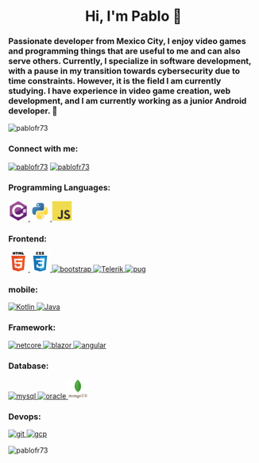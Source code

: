 <h1 align="center">Hi, I'm Pablo 🐢</h1>
<h3 align="left">Passionate developer from Mexico City, I enjoy video games and programming things that are useful to me and can also serve others. Currently, I specialize in software development, with a pause in my transition towards cybersecurity due to time constraints. However, it is the field I am currently studying. I have experience in video game creation, web development, and I am currently working as a junior Android developer. 🤠</h3>

<p align="left"> <img src="https://komarev.com/ghpvc/?username=pablofr73&label=Profile%20views&color=0e75b6&style=flat" alt="pablofr73" /> </p>

<h3 align="left">Connect with me:</h3>
<p align="left">
<a href="https://twitter.com/PabloFR73" target="blank"><img align="center" src="https://www.vectorlogo.zone/logos/twitter/twitter-official.svg" alt="pablofr73" height="30" width="40" /></a>
<a href="https://www.linkedin.com/in/pablofr73" target="blank"><img align="center" src="https://www.vectorlogo.zone/logos/linkedin/linkedin-tile.svg" alt="pablofr73" height="30" width="40" /></a>
</p>

<h3 align="left">Programming Languages:</h3>
<p align="left"> 
<a href="https://www.w3schools.com/cs/" target="_blank" rel="noreferrer"> <img src="https://raw.githubusercontent.com/devicons/devicon/master/icons/csharp/csharp-original.svg" alt="csharp" width="40" height="40"/> </a> 
<a href="https://www.python.org" target="_blank" rel="noreferrer"> <img src="https://raw.githubusercontent.com/devicons/devicon/master/icons/python/python-original.svg" alt="python" width="40" height="40"/> </a> 
<a href="https://developer.mozilla.org/en-US/docs/Web/JavaScript" target="_blank" rel="noreferrer"> <img src="https://raw.githubusercontent.com/devicons/devicon/master/icons/javascript/javascript-original.svg" alt="javascript" width="40" height="40"/> </a> 
</p>

<h3 align="left">Frontend:</h3>
<p align="left"> 
<a href="https://www.w3.org/html/" target="_blank" rel="noreferrer"> <img src="https://raw.githubusercontent.com/devicons/devicon/master/icons/html5/html5-original-wordmark.svg" alt="html5" width="40" height="40"/> </a> 
<a href="https://www.w3schools.com/css/" target="_blank" rel="noreferrer"> <img src="https://raw.githubusercontent.com/devicons/devicon/master/icons/css3/css3-original-wordmark.svg" alt="css3" width="40" height="40"/> </a> 
<a href="https://getbootstrap.com" target="_blank" rel="noreferrer"> <img src="https://www.cdnlogo.com/logos/b/74/bootstrap-5.svg" alt="bootstrap" width="40" height="40"/> </a> 
<a href="https://www.telerik.com" target="_blank" rel="noreferrer"> <img src="https://logowik.com/content/uploads/images/telerik2931.jpg" alt="Telerik" width="40" height="40"/> </a> 
<a href="https://pugjs.org" target="_blank" rel="noreferrer"> <img src="https://cdn.worldvectorlogo.com/logos/pug.svg" alt="pug" width="40" height="40"/> </a> 
</p>

<h3 align="left">mobile:</h3>
<p align="left"> 
<a href="https://kotlinlang.org" target="_blank" rel="noreferrer"> <img src="https://www.vectorlogo.zone/logos/kotlinlang/kotlinlang-icon.svg" alt="Kotlin" width="40" height="40"/> </a> 
<a href="https://www.java.com/" target="_blank" rel="noreferrer"> <img src="https://www.vectorlogo.zone/logos/java/java-icon.svg" alt="Java" width="40" height="40"/> </a> 
</p>

<h3 align="left">Framework:</h3>
<p align="left"> 
<a href="https://dotnet.microsoft.com/en-us/" target="_blank" rel="noreferrer"> <img src="https://www.cdnlogo.com/logos/d/6/dot-net-core.svg" alt="netcore" width="40" height="40"/> </a> 
<a href="https://dotnet.microsoft.com/en-us/apps/aspnet/web-apps/blazor/" target="_blank" rel="noreferrer"> <img src="https://www.cdnlogo.com/logos/b/67/blazor.svg" alt="blazor" width="40" height="40"/> </a> 
<a href="https://angular.io" target="_blank" rel="noreferrer"> <img src="https://www.vectorlogo.zone/logos/angular/angular-icon.svg" alt="angular" width="40" height="40"/> </a>

<h3 align="left">Database:</h3>
<p align="left"> 
<a href="https://www.microsoft.com/es-mx/sql-server/sql-server-2022" target="_blank" rel="noreferrer"> <img src="https://cdn.jsdelivr.net/gh/devicons/devicon/icons/microsoftsqlserver/microsoftsqlserver-plain.svg" alt="mysql" width="40" height="40"/> </a> 
<a href="https://www.oracle.com/database/" target="_blank" rel="noreferrer"> <img src="https://www.vectorlogo.zone/logos/oracle/oracle-ar21.svg" alt="oracle" width="40" height="40"/> </a> 
<a href="https://www.mongodb.com/" target="_blank" rel="noreferrer"> <img src="https://raw.githubusercontent.com/devicons/devicon/master/icons/mongodb/mongodb-original-wordmark.svg" alt="mongodb" width="40" height="40"/> </a> 
</p>

<h3 align="left">Devops:</h3>
<p align="left"> 
<a href="https://git-scm.com/" target="_blank" rel="noreferrer"> <img src="https://www.vectorlogo.zone/logos/git-scm/git-scm-icon.svg" alt="git" width="40" height="40"/> </a> 
<a href="https://cloud.google.com" target="_blank" rel="noreferrer"> <img src="https://www.vectorlogo.zone/logos/google_cloud/google_cloud-icon.svg" alt="gcp" width="40" height="40"/> </a>


<p><img align="center" src="https://github-readme-stats.vercel.app/api/top-langs?username=pablofr73&show_icons=true&locale=en&layout=compact" alt="pablofr73" /></p>
